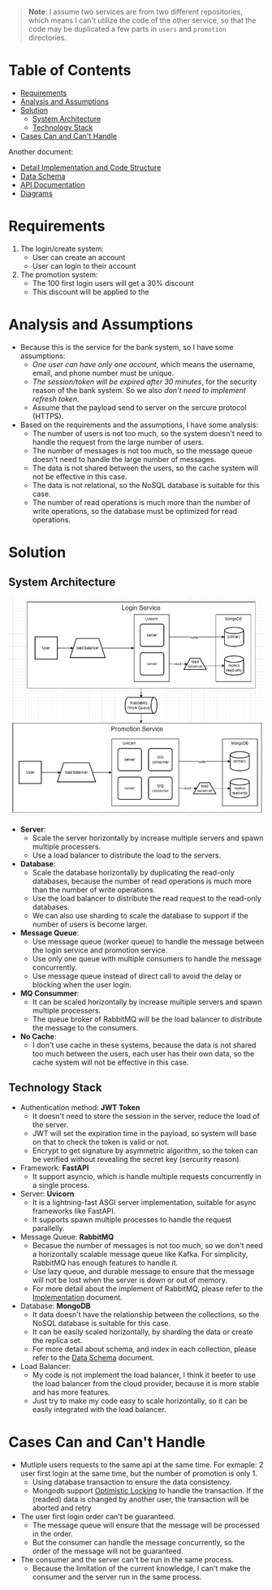 > **Note**: I assume two services are from two different repositories, which means I can't utilize the code of the other service, so that the code may be duplicated a few parts in  `users` and `promotion` directories.

Table of Contents
=================

* [Requirements](#requirements)
* [Analysis and Assumptions](#analysis-and-assumptions)
* [Solution](#solution)
    * [System Architecture](#system-architecture)
    * [Technology Stack](#technology-stack)
* [Cases Can and Can't Handle](#cases-can-and-cant-handle)

Another document:
- [Detail Implementation and Code Structure](docs/implementation.md)
- [Data Schema](docs/data_schema.md)
- [API Documentation](docs/api_documentation.md)
- [Diagrams](https://drive.google.com/file/d/1qjLSvHa9UMELKau82q0liyZG0-yluR5_/view?usp=sharing)

# Requirements
1. The login/create system:
    - User can create an account
    - User can login to their account
2. The promotion system:
    - The 100 first login users will get a 30% discount
    - This discount will be applied to the

# Analysis and Assumptions
- Because this is the service for the bank system, so I have some assumptions:
    - *One user can have only one account*, which means the username, email, and phone number must be unique.
    - *The session/token will be expired after 30 minutes*, for the security reason of the bank system. So we also *don't need to implement refresh token*.
    - Assume that the payload send to server on the sercure protocol (HTTPS).
- Based on the requirements and the assumptions, I have some analysis:
    - The number of users is not too much, so the system doesn't need to handle the request from the large number of users.
    - The number of messages is not too much, so the message queue doesn't need to handle the large number of messages.
    - The data is not shared between the users, so the cache system will not be effective in this case.
    - The data is not relational, so the NoSQL database is suitable for this case.
    - The number of read operations is much more than the number of write operations, so the database must be optimized for read operations.
# Solution

## System Architecture
![System Architecture](docs/images/system_diagram.png)
- **Server**:
    - Scale the server horizontally by increase multiple servers and spawn multiple processers.
    - Use a load balancer to distribute the load to the servers.
- **Database**:
    - Scale the database horizontally by duplicating the read-only databases, because the number of read operations is much more than the number of write operations.
    - Use the load balancer to distribute the read request to the read-only databases.
    - We can also use sharding to scale the database to support if the number of users is become larger.
- **Message Queue**:
    - Use message queue (worker queue) to handle the message between the login service and promotion service.
    - Use only one queue with multiple consumers to handle the message concurrently.
    - Use message queue instead of direct call to avoid the delay or blocking when the user login.
- **MQ Consummer**:
    - It can be scaled horizontally by increase multiple servers and spawn multiple processers.
    - The queue broker of RabbitMQ will be the load balancer to distribute the message to the consumers.
- **No Cache**:
    - I don't use cache in these systems, because the data is not shared too much between the users, each user has their own data, so the cache system will not be effective in this case.

## Technology Stack
* Authentication method: **JWT Token**
    - It doesn't need to store the session in the server, reduce the load of the server.
    - JWT will set the expiration time in the payload, so system will base on that to check the token is valid or not.
    - Encrypt to get signature by asymmetric algorithm, so the token can be verified without revealing the secret key (sercurity reason).
* Framework: **FastAPI**
    - It support asyncio, which is handle multiple requests concurrently in a single process.
* Server: **Uvicorn**
    - It is a lightning-fast ASGI server implementation, suitable for async frameworks like FastAPI.
    - It supports spawn multiple processes to handle the request parallelly.
* Message Queue: **RabbitMQ**
    - Becasue the number of messages is not too much, so we don't need a horizontally scalable message queue like Kafka. For simplicity, RabbitMQ has enough features to handle it.
    - Use lazy queue, and durable message to ensure that the message will not be lost when the server is down or out of memory.
    - For more detail about the implement of RabbitMQ, please refer to the [Implementation](docs/implementation.md) document.
* Database: **MongoDB**
    - It data doesn't have the relationship between the collections, so the NoSQL database is suitable for this case.
    - It can be easily scaled horizontally, by sharding the data or create the replica set.
    - For more detail about schema, and index in each collection, please refer to the [Data Schema](docs/data_schema.md) document.
* Load Balancer:
    - My code is not implement the load balancer, I think it beeter to use the load balancer from the cloud provider, because it is more stable and has more features.
    - Just try to make my code easy to scale horizontally, so it can be easily integrated with the load balancer.

# Cases Can and Can't Handle
- Mutliple users requests to the same api at the same time. For exmaple: 2 user first login at the same time, but the number of promotion is only 1.
    + Using database transaction to ensure the data consistency.
    + Mongodb support [Optimistic Locking](https://en.wikipedia.org/wiki/Optimistic_concurrency_control) to handle the transaction. If the (readed) data is changed by another user, the transaction will be aborted and retry
- The user first login order can't be guaranteed.
    + The message queue will ensure that the message will be processed in the order.
    + But the consumer can handle the message concurrently, so the order of the message will not be guaranteed.
- The consumer and the server can't be run in the same process.
    + Because the limitation of the current knowledge, I can't make the consumer and the server run in the same process.

